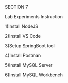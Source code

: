 SECTION 7

Lab Experiments Instruction

1)Install NodeJS

2)Install VS Code

3)Setup SpringBoot tool

4)Install Postman

5)Install MySQL Server

6)Install MySQL Workbench
